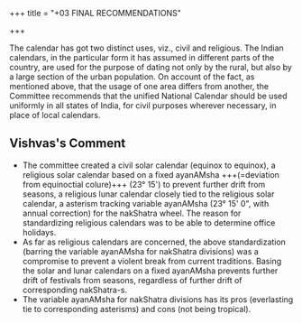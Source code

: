 +++
title = "+03 FINAL RECOMMENDATIONS"

+++

The calendar has got two distinct uses, viz., civil and religious. The Indian calendars, in the particular form it has assumed in different parts of the country, are used for the purpose of dating not only by the rural, but also by a large section of the urban population. On account of the fact, as mentioned above, that the usage of one area differs from another, the Committee recommends that the unified National Calendar should be used uniformly in all states of India, for civil purposes wherever necessary, in place of local calendars. 

## Vishvas's Comment
- The committee created a civil solar calendar (equinox to equinox), a religious solar calendar based on a fixed ayanAMsha +++(=deviation from equinoctial colure)+++ (23° 15') to prevent further drift from seasons, a religious lunar calendar closely tied to the religious solar calendar, a asterism tracking variable ayanAMsha (23° 15' 0", with annual correction) for the nakShatra wheel. The reason for standardizing religious calendars was to be able to determine office holidays.
- As far as religious calendars are concerned, the above standardization (barring the variable ayanAMsha for nakShatra divisions) was a compromise to prevent a violent break from current traditions. Basing the solar and lunar calendars on a fixed ayanAMsha prevents further drift of festivals from seasons, regardless of further drift of corresponding nakShatra-s.
- The variable ayanAMsha for nakShatra divisions has its pros (everlasting tie to corresponding asterisms) and cons (not being tropical).